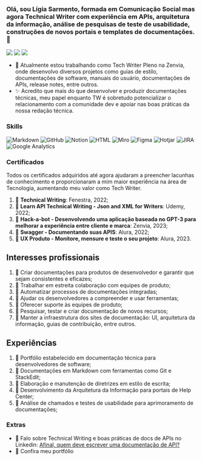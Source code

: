 ### Olá, sou Lígia Sarmento, formada em Comunicação Social mas agora Technical Writer com experiência em APIs, arquitetura da informação, análise de pesquisas de teste de usabilidade, construções de novos portais e templates de documentações. 👋
  <div> 
  <a href="https://instagram.com/sarmentoligia" target="_blank"><img src="https://img.shields.io/badge/-Instagram-%23E4405F?style=for-the-badge&logo=instagram&logoColor=white" target="_blank"></a>
  <a href = "mailto:ligia.tw@gmail.com"><img src="https://img.shields.io/badge/-Gmail-%23333?style=for-the-badge&logo=gmail&logoColor=white" target="_blank"></a>
  <a href="https://www.linkedin.com/in/ligiassarmento" target="_blank"><img src="https://img.shields.io/badge/-LinkedIn-%230077B5?style=for-the-badge&logo=linkedin&logoColor=white" target="_blank"></a> 

- 🔭 Atualmente estou trabalhando como Tech Writer Pleno na Zenvia, onde desenvolvo diversos projetos como guias de estilo, documentações de software, manuais do usuário, documentações de APIs, release notes, entre outros.
- ✨ Acredito que mais do que desenvolver e produzir documentações técnicas, meu papel enquanto TW é sobretudo potencializar o relacionamento com a comunidade dev e apoiar nas boas práticas da nossa redação técnica.
  
### Skills
![Markdown](https://img.shields.io/badge/Markdown-000000?style=for-the-badge&logo=markdown&logoColor=white) ![GitHub](https://img.shields.io/badge/GitHub-100000?style=for-the-badge&logo=github&logoColor=white) ![Notion](https://img.shields.io/badge/Notion-000000?style=for-the-badge&logo=notion&logoColor=white) ![HTML](https://img.shields.io/badge/HTML-239120?style=for-the-badge&logo=html5&logoColor=white) ![Miro](https://img.shields.io/badge/Miro-050038?style=for-the-badge&logo=Miro&logoColor=white) ![Figma](https://img.shields.io/badge/Figma-F24E1E?style=for-the-badge&logo=figma&logoColor=white) ![Hotjar](https://img.shields.io/badge/hotjar-FD3A5C?style=for-the-badge&logo=hotjar&logoColor=white) ![JIRA](https://img.shields.io/badge/Jira-0052CC?style=for-the-badge&logo=Jira&logoColor=white) ![Google Analytics](https://img.shields.io/badge/Google%20Analytics-E37400?style=for-the-badge&logo=google%20analytics&logoColor=white)

### Certificados
Todos os certificados adquiridos até agora ajudaram a preencher lacunhas de conhecimento e proporcionaram a mim maior experiência na área de Tecnologia, aumentando meu valor como Tech Writer. 
1. :small_blue_diamond: **Technical Writing**: Fenestra, 2022;
2. :small_blue_diamond: **Learn API Technical Writing - Json and XML for Writers**: Udemy, 2022;
3. :small_blue_diamond: **Hack-a-bot - Desenvolvendo uma aplicação baseada no GPT-3 para melhorar a experiência entre cliente e marca**: Zenvia, 2023;
4. :small_blue_diamond: **Swagger - Documentando suas APIS**: Alura, 2022;
5. :small_blue_diamond: **UX Produto - Monitore, mensure e teste o seu projeto**: Alura, 2023.

## Interesses profissionais
1. :small_orange_diamond: Criar documentações para produtos de desenvolvedor e garantir que sejam consistentes e eficazes; 
2. :small_orange_diamond: Trabalhar em estreita colaboração com equipes de produto;
3. :small_orange_diamond: Automatizar processos de documentações integradas;
4. :small_orange_diamond: Ajudar os desenvolvedores a compreender e usar ferramentas;
5. :small_orange_diamond: Oferecer suporte às equipes de produto; 
6. :small_orange_diamond: Pesquisar, testar e criar documentação de novos recursos;
7. :small_orange_diamond: Manter a infraestrutura dos sites de documentação: UI, arquitetura da informação, guias de contribuição, entre outros.

## Experiências
1. :small_blue_diamond: Portfólio estabelecido em documentação técnica para desenvolvedores de software;
2. :small_blue_diamond: Documentações em Markdown com ferramentas como Git e StackEdit;
3. :small_blue_diamond: Elaboração e manutenção de diretrizes em estilo de escrita;
4. :small_blue_diamond: Desenvolvimento da Arquitetura da Informação para portais de Help Center; 
5. :small_blue_diamond: Análise de chamados e testes de usabilidade para aprimoramento de documentações;

### Extras
- 📖 Falo sobre Technical Writing e boas práticas de docs de APIs no Linkedin: [Afinal, quem deve escrever uma documentação de API?](https://www.linkedin.com/pulse/afinal-quem-deve-escrever-uma-documenta%2525C3%2525A7%2525C3%2525A3o-de-api-ligia-sarmento%3FtrackingId=4EYoFJMISnu5StzkivjJ7w%253D%253D/?trackingId=4EYoFJMISnu5StzkivjJ7w%3D%3D)
- 📁 Confira meu portfólio

